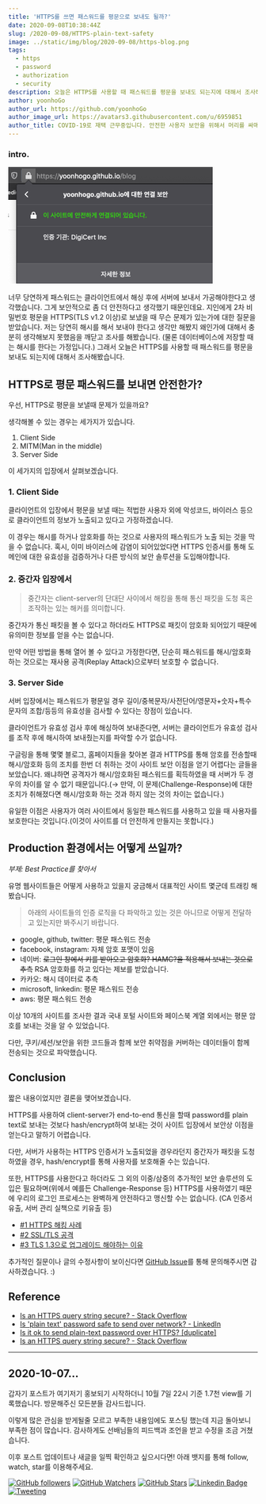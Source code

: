 ```yaml
---
title: 'HTTPS를 쓰면 패스워드를 평문으로 보내도 될까?'
date: 2020-09-08T10:38:44Z
slug: /2020-09-08/HTTPS-plain-text-safety
image: ../static/img/blog/2020-09-08/https-blog.png
tags:
  - https
  - password
  - authorization
  - security
description: 오늘은 HTTPS를 사용할 때 패스워드를 평문을 보내도 되는지에 대해서 조사해봤습니다.
author: yoonhoGo
author_url: https://github.com/yoonhoGo
author_image_url: https://avatars3.githubusercontent.com/u/6959851
author_title: COVID-19로 재택 근무중입니다. 안전한 사용자 보안을 위해서 머리를 싸매는 중.
---
```


### intro.

![https-blog](../static/img/blog/2020-09-08/https-blog.png)

너무 당연하게 패스워드는 클라이언트에서 해싱 후에 서버에 보내서 가공해야한다고 생각했습니다.
그게 보안적으로 좀 더 안전하다고 생각했기 때문인데요.
지인에게 2차 비밀번호 평문을 HTTPS(TLS v1.2 이상)로 보냈을 때 무슨 문제가 있는가에 대한 질문을 받았습니다.
저는 당연히 해시를 해서 보내야 한다고 생각만 해봤지 왜인가에 대해서 충분히 생각해보지 못했음을 깨닫고 조사를 해봤습니다.
(물론 데이터베이스에 저장할 때는 해시를 한다는 가정입니다.) 그래서 오늘은 HTTPS를 사용할 때 패스워드를 평문을 보내도 되는지에 대해서 조사해봤습니다.

<!--truncate-->

## HTTPS로 평문 패스워드를 보내면 안전한가?

우선, HTTPS로 평문을 보낼때 문제가 있을까요?

생각해볼 수 있는 경우는 세가지가 있습니다.

1. Client Side
1. MITM(Man in the middle)
1. Server Side

이 세가지의 입장에서 살펴보겠습니다.

### 1. Client Side

클라이언트의 입장에서 평문을 보낼 때는 적법한 사용자 외에 악성코드, 바이러스 등으로 클라이언트의 정보가 노출되고 있다고 가정하겠습니다.

이 경우는 해시를 하거나 암호화를 하는 것으로 사용자의 패스워드가 노출 되는 것을 막을 수 없습니다. 혹시, 이미 바이러스에 감염이 되어있었다면 HTTPS 인증서를 통해 도메인에 대한 유효성을 검증하거나 다른 방식의 보안 솔루션을 도입해야합니다.

### 2. 중간자 입장에서

> 중간자는 client-server의 단대단 사이에서 해킹을 통해 통신 패킷을 도청 혹은 조작하는 있는 해커를 의미합니다.

중간자가 통신 패킷을 볼 수 있다고 하더라도 HTTPS로 패킷이 암호화 되어있기 때문에 유의미한 정보를 얻을 수는 없습니다.

만약 어떤 방법을 통해 열어 볼 수 있다고 가정한다면, 단순히 패스워드를 해시/암호화 하는 것으로는 재사용 공격(Replay Attack)으로부터 보호할 수 없습니다.

### 3. Server Side

서버 입장에서는 패스워드가 평문일 경우 길이/중복문자/사전단어/영문자+숫자+특수문자의 조합/등등의 유효성을 검사할 수 있다는 장점이 있습니다.

클라이언트가 유효성 검사 후에 해싱하여 보내준다면, 서버는 클라이언트가 유효성 검사를 조작 후에 해시하여 보내줬는지를 파악할 수가 없습니다.

구글링을 통해 몇몇 블로그, 홈페이지들을 찾아본 결과 HTTPS를 통해 암호를 전송할때 해시/암호화 등의 조치를 한번 더 취하는 것이 사이트 보안 이점을 얻기 어렵다는 글들을 보았습니다.
왜냐하면 공격자가 해시/암호화된 패스워드를 획득하였을 때 서버가 두 경우의 차이를 알 수 없기 때문입니다.(→ 만약, 이 문제(Challenge-Response)에 대한 조치가 취해졌다면 해시/암호화 하는 것과 하지 않는 것의 차이는 없습니다.)

유일한 이점은 사용자가 여러 사이트에서 동일한 패스워드를 사용하고 있을 때 사용자를 보호한다는 것입니다.(이것이 사이트를 더 안전하게 만들지는 못합니다.)

## Production 환경에서는 어떻게 쓰일까?

_부제: Best Practice를 찾아서_

유명 웹사이트들은 어떻게 사용하고 있을지 궁금해서 대표적인 사이트 몇군데 트래킹 해봤습니다.

> 아래의 사이트들의 인증 로직을 다 파악하고 있는 것은 아니므로 어떻게 전달하고 있는지만 봐주시기 바랍니다.

- google, github, twitter: 평문 패스워드 전송
- facebook, instagram: 자체 암호 포맷이 있음
- 네이버: ~~로그인 창에서 키를 받아오고 암호화? HAMC?을 적용해서 보내는 것으로 추측~~ RSA 암호화를 하고 있다는 제보를 받았습니다.
- 카카오: 해시 데이터로 추측
- microsoft, linkedin: 평문 패스워드 전송
- aws: 평문 패스워드 전송

이상 10개의 사이트를 조사한 결과 국내 포털 사이트와 페이스북 계열 외에서는 평문 암호를 보내는 것을 알 수 있었습니다.

다만, 쿠키/세션/보안을 위한 코드들과 함께 보안 취약점을 커버하는 데이터들이 함께 전송되는 것으로 파악했습니다.

## Conclusion

짧은 내용이었지만 결론을 맺어보겠습니다.

HTTPS를 사용하여 client-server가 end-to-end 통신을 할때 password를 plain text로 보내는 것보다 hash/encrypt하여 보내는 것이 사이트 입장에서 보안상 이점을 얻는다고 말하기 어렵습니다.

다만, 서버가 사용하는 HTTPS 인증서가 노출되었을 경우라던지 중간자가 패킷을 도청하였을 경우, hash/encrypt를 통해 사용자를 보호해줄 수는 있습니다.

또한, HTTPS를 사용한다고 하더라도 그 외의 이중/삼중의 추가적인 보안 솔루션의 도입은 필요하며(위에서 예를든 Challenge-Response 등) HTTPS를 사용하였기 때문에 우리의 로그인 프로세스는 완벽하게 안전하다고 맹신할 수는 없습니다. (CA 인증서 유출, 서버 관리 실책으로 키유출 등)

- [#1 HTTPS 해킹 사례](https://www.dailysecu.com/news/articleView.html?idxno=4982)
- [#2 SSL/TLS 공격](https://velog.io/@saseungmin/SSLTLS-%EB%B3%B4%EC%95%88#-ssltls-%EA%B3%B5%EA%B2%A9)
- [#3 TLS 1.3으로 업그레이드 해야하는 이유](http://www.itworld.co.kr/news/113007)

추가적인 질문이나 글의 수정사항이 보이신다면 [GitHub Issue](https://github.com/yoonhoGo/yoonhoGo.github.io/issues/new)를 통해 문의해주시면 감사하겠습니다. :)

## Reference

- [Is an HTTPS query string secure? - Stack Overflow](https://stackoverflow.com/questions/323200/is-an-https-query-string-secure)
- [Is 'plain text'​ password safe to send over network? - LinkedIn](https://www.linkedin.com/pulse/plain-text-password-safe-send-over-network-manish-dhar-dwivedi)
- [Is it ok to send plain-text password over HTTPS? [duplicate]](https://security.stackexchange.com/questions/110415/is-it-ok-to-send-plain-text-password-over-https)
- [Is an HTTPS query string secure? - Stack Overflow](https://stackoverflow.com/questions/323200/is-an-https-query-string-secure)

---

## 2020-10-07...

갑자기 포스트가 여기저기 홍보되기 시작하더니 10월 7일 22시 기준 1.7천 view를 기록했습니다. 방문해주신 모든분들 감사드립니다.

이렇게 많은 관심을 받게될줄 모르고 부족한 내용임에도 포스팅 했는데 지금 돌아보니 부족한 점이 많습니다. 감사하게도 선배님들의 피드백과 조언을 받고 수정을 조금 거쳤습니다.

이후 포스트 업데이트나 새글을 일찍 확인하고 싶으시다면! 아래 뱃지를 통해 follow, watch, star를 이용해주세요.

[![GitHub followers](https://img.shields.io/github/followers/yoonhoGo.svg?style=social&label=Follow&maxAge=2592000)](https://github.com/yoonhoGo)
[![GitHub Watchers](https://img.shields.io/github/watchers/yoonhoGo/yoonhogo.github.io?label=subscribes&style=social)](https://github.com/yoonhoGo/yoonhoGo.github.io)
[![GitHub Stars](https://img.shields.io/github/stars/yoonhoGo/yoonhogo.github.io?style=social)](https://github.com/yoonhoGo/yoonhoGo.github.io)
[![Linkedin Badge](https://img.shields.io/badge/LinkedIn-고윤호-default?style=social&logo=Linkedin&link=https://www.linkedin.com/in/%EC%9C%A4%ED%98%B8-%EA%B3%A0-006099161/)](https://www.linkedin.com/in/%EC%9C%A4%ED%98%B8-%EA%B3%A0-006099161/)
[![Tweeting](https://img.shields.io/twitter/follow/yoonho_go?style=social)](https://twitter.com/yoonho_go)

